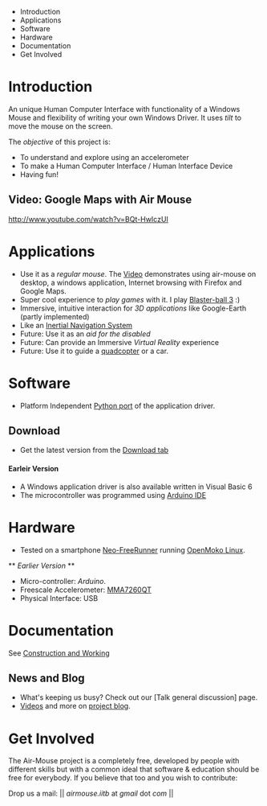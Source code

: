 * Introduction
* Applications
* Software
* Hardware
* Documentation
* Get Involved

# Introduction
An unique Human Computer Interface with functionality of a Windows Mouse and flexibility of writing your own Windows Driver. It uses _tilt_ to move the mouse on the screen.

The *objective* of this project is: 
* To understand and explore using an accelerometer
* To make a Human Computer Interface / Human Interface Device 
* Having fun!

## Video: Google Maps with Air Mouse
  http://www.youtube.com/watch?v=BQt-HwIczUI

# Applications
* Use it as a *regular mouse*. The [Video](http://manavkataria.wordpress.com/2009/05/12/pigeon-video/) demonstrates using air-mouse on desktop, a windows application, Internet browsing with Firefox and Google Maps.
* Super cool experience to *play games* with it. I play [ Blaster-ball 3](http://www.wildgames.com/games/blaster-ball-3) :)
* Immersive, intuitive interaction for *3D applications* like Google-Earth (partly implemented)
* Like an [Inertial Navigation System](http://code.google.com/p/air-mouse/wiki/InertialNavigationSystem)
* Future: Use it as an *aid for the disabled*
* Future: Can provide an Immersive *Virtual Reality* experience
* Future: Use it to guide a [quadcopter](http://toucharcade.com/2010/01/06/ces-2010-parrot-ar-drone-an-iphone-controlled-quadricopter/) or a car.

# Software
* Platform Independent [Python port](http://air-mouse.googlecode.com/files/airmouse-python.tar) of the application driver.
## Download
* Get the latest version from the [Download tab](http://code.google.com/p/air-mouse/downloads/list)
 #### Earleir Version 
* A Windows application driver is also available written in Visual Basic 6
* The microcontroller was programmed using [Arduino IDE](http://en.wikipedia.org/wiki/Arduino)

# Hardware
* Tested on a smartphone [Neo-FreeRunner](http://en.wikipedia.org/wiki/Neo_FreeRunner) running [OpenMoko Linux](http://en.wikipedia.org/wiki/Openmoko).

** _Earlier Version_ **
* Micro-controller: *Arduino*. 
* Freescale Accelerometer: [MMA7260QT](http://www.freescale.com/files/sensors/doc/data_sheet/MMA7260QT.pdf)
* Physical Interface: USB

# Documentation
See [Construction and Working](http://manavkataria.wordpress.com/2009/05/06/airmouse-construction-and-working/)

## News and Blog
* What's keeping us busy? Check out our [Talk general discussion] page.
* [Videos](http://manavkataria.wordpress.com/2009/05/12/pigeon-video/) and more on [project blog](http://manavkataria.wordpress.com/tag/air-mouse).

# Get Involved
The Air-Mouse project is a completely free, developed by people with different skills but with a common ideal that software & education should be free for everybody. If you believe that too and you wish to contribute: 

Drop us a mail:
|| *airmouse.iitb* at *gmail* dot *com* ||
